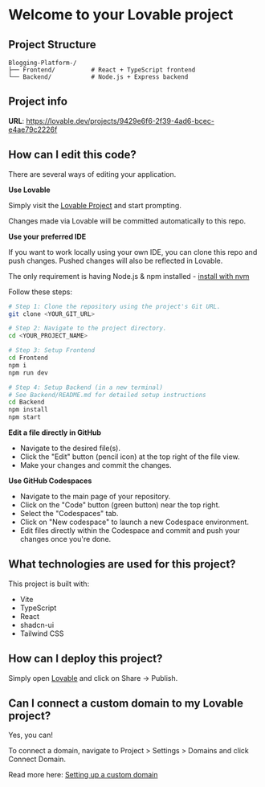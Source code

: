 # Welcome to your Lovable project

## Project Structure

```
Blogging-Platform-/
├── Frontend/          # React + TypeScript frontend
└── Backend/           # Node.js + Express backend
```

## Project info

**URL**: https://lovable.dev/projects/9429e6f6-2f39-4ad6-bcec-e4ae79c2226f

## How can I edit this code?

There are several  ways of editing your application.

**Use Lovable**

Simply visit the [Lovable Project](https://lovable.dev/projects/9429e6f6-2f39-4ad6-bcec-e4ae79c2226f) and start prompting.

Changes made via Lovable will be committed automatically to this repo.

**Use your preferred IDE**

If you want to work locally using your own IDE, you can clone this repo and push changes. Pushed changes will also be reflected in Lovable.

The only requirement is having Node.js & npm installed - [install with nvm](https://github.com/nvm-sh/nvm#installing-and-updating)

Follow these steps:

```sh
# Step 1: Clone the repository using the project's Git URL.
git clone <YOUR_GIT_URL>

# Step 2: Navigate to the project directory.
cd <YOUR_PROJECT_NAME>

# Step 3: Setup Frontend
cd Frontend
npm i
npm run dev

# Step 4: Setup Backend (in a new terminal)
# See Backend/README.md for detailed setup instructions
cd Backend
npm install
npm start
```

**Edit a file directly in GitHub**

- Navigate to the desired file(s).
- Click the "Edit" button (pencil icon) at the top right of the file view.
- Make your changes and commit the changes.

**Use GitHub Codespaces**

- Navigate to the main page of your repository.
- Click on the "Code" button (green button) near the top right.
- Select the "Codespaces" tab.
- Click on "New codespace" to launch a new Codespace environment.
- Edit files directly within the Codespace and commit and push your changes once you're done.

## What technologies are used for this project?

This project is built with:

- Vite
- TypeScript
- React
- shadcn-ui
- Tailwind CSS

## How can I deploy this project?

Simply open [Lovable](https://lovable.dev/projects/9429e6f6-2f39-4ad6-bcec-e4ae79c2226f) and click on Share -> Publish.

## Can I connect a custom domain to my Lovable project?

Yes, you can!

To connect a domain, navigate to Project > Settings > Domains and click Connect Domain.

Read more here: [Setting up a custom domain](https://docs.lovable.dev/tips-tricks/custom-domain#step-by-step-guide)
